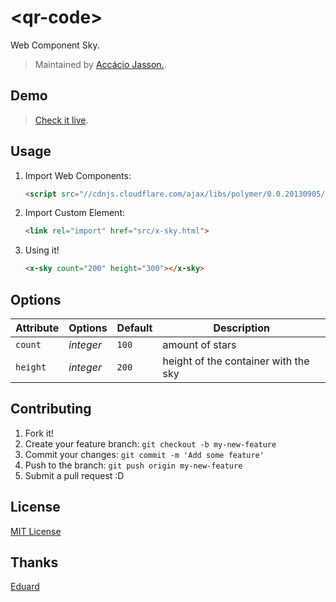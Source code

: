 # &lt;qr-code&gt;

Web Component Sky.

> Maintained by [Accácio Jasson.](https://twitter.com/KassynFrank).

## Demo

> [Check it live](http://kassyn.github.io/x-sky).

## Usage

1. Import Web Components:

	```html
	<script src="//cdnjs.cloudflare.com/ajax/libs/polymer/0.0.20130905/polymer.min.js"></script>
	```

2. Import Custom Element:

	```html
	<link rel="import" href="src/x-sky.html">
	```

3. Using it!

	```html
	<x-sky count="200" height="300"></x-sky>
	```

## Options

Attribute  | Options                   | Default             | Description
---        | ---                       | ---                 | ---
`count`    | *integer*                 | `100`               | amount of stars
`height`   | *integer*      	       | `200`               | height of the container with the sky


## Contributing

1. Fork it!
2. Create your feature branch: `git checkout -b my-new-feature`
3. Commit your changes: `git commit -m 'Add some feature'`
4. Push to the branch: `git push origin my-new-feature`
5. Submit a pull request :D

## License

[MIT License](http://opensource.org/licenses/MIT)

## Thanks

[Eduard](https://github.com/educastellano)
